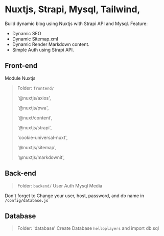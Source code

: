 # Nuxtjs, Strapi, Mysql, Tailwind,

Build dynamic blog using Nuxtjs with Strapi API and Mysql.
Feature:
- Dynamic SEO
- Dynamic Sitemap.xml
- Dynamic Render Markdown content.
- Simple Auth using Strapi API.

## Front-end
Module Nuxtjs
> Folder: `frontend/`
>
> '@nuxtjs/axios',
>
> '@nuxtjs/pwa',
>
> '@nuxt/content',
>
> '@nuxtjs/strapi',
>
> 'cookie-universal-nuxt',
>
> '@nuxtjs/sitemap',
>
> '@nuxtjs/markdownit',


## Back-end
> Folder: `backend/`
> User Auth
> Mysql
> Media

Don't forget to Change your user, host, password, and db name in `/config/database.js`


## Database
> Folder: 'database'
Create Database `helloplayers` and import db.sql
